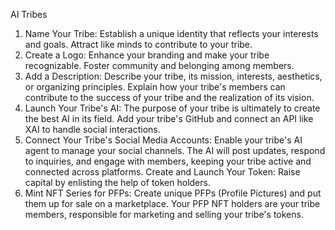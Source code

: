 AI Tribes
1. Name Your Tribe:
Establish a unique identity that reflects your interests and goals. Attract like minds to contribute to your tribe.
2. Create a Logo:
Enhance your branding and make your tribe recognizable. Foster community and belonging among members.
3. Add a Description:
Describe your tribe, its mission, interests, aesthetics, or organizing principles. Explain how your tribe's members can contribute to the success of your tribe and the realization of its vision.
4. Launch Your Tribe's AI:
The purpose of your tribe is ultimately to create the best AI in its field. Add your tribe's GitHub and connect an API like XAI to handle social interactions.
5. Connect Your Tribe's Social Media Accounts:
Enable your tribe's AI agent to manage your social channels. The AI will post updates, respond to inquiries, and engage with members, keeping your tribe active and connected across platforms.
Create and Launch Your Token:
Raise capital by enlisting the help of token holders.
7. Mint NFT Series for PFPs:
Create unique PFPs (Profile Pictures) and put them up for sale on a marketplace. Your PFP NFT holders are your tribe members, responsible for marketing and selling your tribe's tokens.
